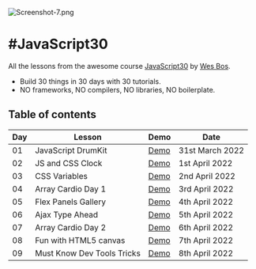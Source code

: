 ![Screenshot-7.png](https://i.postimg.cc/h4JXSYVs/Screenshot-7.png)
# \#JavaScript30
All the lessons from the awesome course [JavaScript30](https://javascript30.com/) by [Wes Bos](https://wesbos.com/).

- Build 30 things in 30 days with 30 tutorials.
- NO frameworks, NO compilers, NO libraries, NO boilerplate.

## Table of contents
| Day | Lesson | Demo | Date |
| -- | -- | -- | -- |
| 01 | JavaScript DrumKit | [Demo](https://riskezwn.github.io/javascript-30-days/01-javascript-drum-kit) | 31st March 2022 |
| 02 | JS and CSS Clock | [Demo](https://riskezwn.github.io/javascript-30-days/02-js-and-css-clock) | 1st April 2022 |
| 03 | CSS Variables | [Demo](https://riskezwn.github.io/javascript-30-days/03-css-variables) | 2nd April 2022 |
| 04 | Array Cardio Day 1 | [Demo](https://riskezwn.github.io/javascript-30-days/04-array-cardio-day1) | 3rd April 2022 |
| 05 | Flex Panels Gallery | [Demo](https://riskezwn.github.io/javascript-30-days/05-flex-panel-gallery) | 4th April 2022 |
| 06 | Ajax Type Ahead | [Demo](https://riskezwn.github.io/javascript-30-days/06-type-ahead) | 5th April 2022 |
| 07 | Array Cardio Day 2 | [Demo](https://riskezwn.github.io/javascript-30-days/07-array-cardio-day2) | 6th April 2022 |
| 08 | Fun with HTML5 canvas | [Demo](https://riskezwn.github.io/javascript-30-days/08-fun-with-html5-canvas) | 7th April 2022 |
| 09 | Must Know Dev Tools Tricks | [Demo](https://riskezwn.github.io/javascript-30-days/09-dev-tools-domination) | 8th April 2022 |

